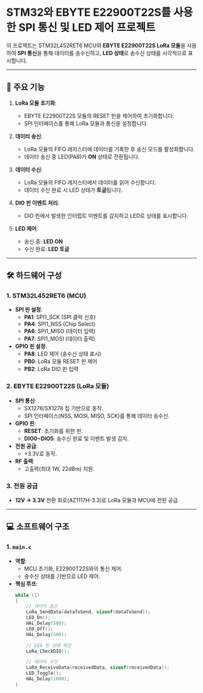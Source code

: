 # STM32와 EBYTE E22900T22S를 사용한 SPI 통신 및 LED 제어 프로젝트

이 프로젝트는 STM32L452RET6 MCU와 **EBYTE E22900T22S LoRa 모듈**을 사용하여 **SPI 통신**을 통해 데이터를 송수신하고, **LED 상태**로 송수신 상태를 시각적으로 표시합니다.

---

## 📜 주요 기능
1. **LoRa 모듈 초기화**:
   - EBYTE E22900T22S 모듈의 RESET 핀을 제어하여 초기화합니다.
   - SPI 인터페이스를 통해 LoRa 모듈과 통신을 설정합니다.

2. **데이터 송신**:
   - LoRa 모듈의 FIFO 레지스터에 데이터를 기록한 후 송신 모드를 활성화합니다.
   - 데이터 송신 중 LED(PA8)가 **ON** 상태로 전환됩니다.

3. **데이터 수신**:
   - LoRa 모듈의 FIFO 레지스터에서 데이터를 읽어 수신합니다.
   - 데이터 수신 완료 시 LED 상태가 **토글**됩니다.

4. **DIO 핀 이벤트 처리**:
   - DIO 핀에서 발생한 인터럽트 이벤트를 감지하고 LED로 상태를 표시합니다.

5. **LED 제어**:
   - 송신 중: **LED ON**
   - 수신 완료: **LED 토글**

---

## 🛠️ 하드웨어 구성
### 1. **STM32L452RET6 (MCU)**
   - **SPI 핀 설정**:
     - **PA1**: SPI1_SCK (SPI 클럭 신호)
     - **PA4**: SPI1_NSS (Chip Select)
     - **PA6**: SPI1_MISO (데이터 입력)
     - **PA7**: SPI1_MOSI (데이터 출력)
   - **GPIO 핀 설정**:
     - **PA8**: LED 제어 (송수신 상태 표시)
     - **PB0**: LoRa 모듈 RESET 핀 제어
     - **PB2**: LoRa DIO 핀 입력

### 2. **EBYTE E22900T22S (LoRa 모듈)**
   - **SPI 통신**:
     - SX1276/SX1278 칩 기반으로 동작.
     - SPI 인터페이스(NSS, MOSI, MISO, SCK)를 통해 데이터 송수신.
   - **GPIO 핀**:
     - **RESET**: 초기화를 위한 핀.
     - **DIO0~DIO5**: 송수신 완료 및 이벤트 발생 감지.
   - **전원 공급**:
     - +3.3V로 동작.
   - **RF 출력**:
     - 고출력(최대 1W, 22dBm) 지원.

### 3. **전원 공급**
   - **12V → 3.3V** 전환 회로(AZ1117H-3.3)로 LoRa 모듈과 MCU에 전원 공급.

---

## 💻 소프트웨어 구조
### 1. **`main.c`**
- **역할**:
  - MCU 초기화, E22900T22S와의 통신 제어.
  - 송수신 상태를 기반으로 LED 제어.
- **핵심 루프**:
  ```c
  while (1)
  {
      // 데이터 송신
      LoRa_SendData(dataToSend, sizeof(dataToSend));
      LED_On();
      HAL_Delay(500);
      LED_Off();
      HAL_Delay(500);

      // DIO 핀 상태 확인
      LoRa_CheckDIO();

      // 데이터 수신
      LoRa_ReceiveData(receivedData, sizeof(receivedData));
      LED_Toggle();
      HAL_Delay(1000);
  }
